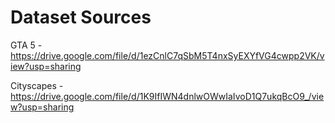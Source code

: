 # Dataset Sources
 
GTA 5 - https://drive.google.com/file/d/1ezCnlC7qSbM5T4nxSyEXYfVG4cwpp2VK/view?usp=sharing    

Cityscapes - https://drive.google.com/file/d/1K9IfIWN4dnlwOWwIaIvoD1Q7ukqBcO9_/view?usp=sharing

